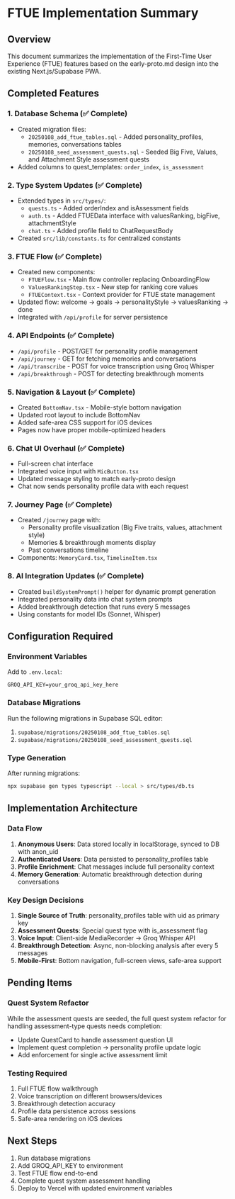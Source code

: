 # FTUE Implementation Summary

## Overview
This document summarizes the implementation of the First-Time User Experience (FTUE) features based on the early-proto.md design into the existing Next.js/Supabase PWA.

## Completed Features

### 1. Database Schema (✅ Complete)
- Created migration files:
  - `20250108_add_ftue_tables.sql` - Added personality_profiles, memories, conversations tables
  - `20250108_seed_assessment_quests.sql` - Seeded Big Five, Values, and Attachment Style assessment quests
- Added columns to quest_templates: `order_index`, `is_assessment`

### 2. Type System Updates (✅ Complete)
- Extended types in `src/types/`:
  - `quests.ts` - Added orderIndex and isAssessment fields
  - `auth.ts` - Added FTUEData interface with valuesRanking, bigFive, attachmentStyle
  - `chat.ts` - Added profile field to ChatRequestBody
- Created `src/lib/constants.ts` for centralized constants

### 3. FTUE Flow (✅ Complete)
- Created new components:
  - `FTUEFlow.tsx` - Main flow controller replacing OnboardingFlow
  - `ValuesRankingStep.tsx` - New step for ranking core values
  - `FTUEContext.tsx` - Context provider for FTUE state management
- Updated flow: welcome → goals → personalityStyle → valuesRanking → done
- Integrated with `/api/profile` for server persistence

### 4. API Endpoints (✅ Complete)
- `/api/profile` - POST/GET for personality profile management
- `/api/journey` - GET for fetching memories and conversations
- `/api/transcribe` - POST for voice transcription using Groq Whisper
- `/api/breakthrough` - POST for detecting breakthrough moments

### 5. Navigation & Layout (✅ Complete)
- Created `BottomNav.tsx` - Mobile-style bottom navigation
- Updated root layout to include BottomNav
- Added safe-area CSS support for iOS devices
- Pages now have proper mobile-optimized headers

### 6. Chat UI Overhaul (✅ Complete)
- Full-screen chat interface
- Integrated voice input with `MicButton.tsx`
- Updated message styling to match early-proto design
- Chat now sends personality profile data with each request

### 7. Journey Page (✅ Complete)
- Created `/journey` page with:
  - Personality profile visualization (Big Five traits, values, attachment style)
  - Memories & breakthrough moments display
  - Past conversations timeline
- Components: `MemoryCard.tsx`, `TimelineItem.tsx`

### 8. AI Integration Updates (✅ Complete)
- Created `buildSystemPrompt()` helper for dynamic prompt generation
- Integrated personality data into chat system prompts
- Added breakthrough detection that runs every 5 messages
- Using constants for model IDs (Sonnet, Whisper)

## Configuration Required

### Environment Variables
Add to `.env.local`:
```env
GROQ_API_KEY=your_groq_api_key_here
```

### Database Migrations
Run the following migrations in Supabase SQL editor:
1. `supabase/migrations/20250108_add_ftue_tables.sql`
2. `supabase/migrations/20250108_seed_assessment_quests.sql`

### Type Generation
After running migrations:
```bash
npx supabase gen types typescript --local > src/types/db.ts
```

## Implementation Architecture

### Data Flow
1. **Anonymous Users**: Data stored locally in localStorage, synced to DB with anon_uid
2. **Authenticated Users**: Data persisted to personality_profiles table
3. **Profile Enrichment**: Chat messages include full personality context
4. **Memory Generation**: Automatic breakthrough detection during conversations

### Key Design Decisions
1. **Single Source of Truth**: personality_profiles table with uid as primary key
2. **Assessment Quests**: Special quest type with is_assessment flag
3. **Voice Input**: Client-side MediaRecorder → Groq Whisper API
4. **Breakthrough Detection**: Async, non-blocking analysis after every 5 messages
5. **Mobile-First**: Bottom navigation, full-screen views, safe-area support

## Pending Items

### Quest System Refactor
While the assessment quests are seeded, the full quest system refactor for handling assessment-type quests needs completion:
- Update QuestCard to handle assessment question UI
- Implement quest completion → personality profile update logic
- Add enforcement for single active assessment limit

### Testing Required
1. Full FTUE flow walkthrough
2. Voice transcription on different browsers/devices
3. Breakthrough detection accuracy
4. Profile data persistence across sessions
5. Safe-area rendering on iOS devices

## Next Steps
1. Run database migrations
2. Add GROQ_API_KEY to environment
3. Test FTUE flow end-to-end
4. Complete quest system assessment handling
5. Deploy to Vercel with updated environment variables